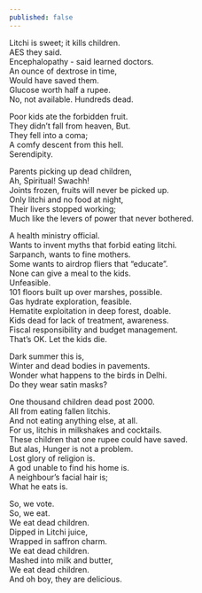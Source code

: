 ```yaml
---
published: false
---
```

Litchi is sweet; it kills children.  
AES they said.  
Encephalopathy - said learned doctors.  
An ounce of dextrose in time,  
Would have saved them.  
Glucose worth half a rupee.  
No, not available. Hundreds dead.  
  
Poor kids ate the forbidden fruit.  
They didn’t fall from heaven, But.  
They fell into a coma;  
A comfy descent from this hell.  
Serendipity.  
  
Parents picking up dead children,  
Ah, Spiritual! Swachh!  
Joints frozen, fruits will never be picked up.  
Only litchi and no food at night,  
Their livers stopped working;  
Much like the levers of power that never bothered.   
  
A health ministry official.  
Wants to invent myths that forbid eating litchi.  
Sarpanch, wants to fine mothers.  
Some wants to airdrop fliers that “educate”.  
None can give a meal to the kids.  
Unfeasible.   
101 floors built up over marshes, possible.  
Gas hydrate exploration, feasible.  
Hematite exploitation in deep forest, doable.  
Kids dead for lack of treatment, awareness.  
Fiscal responsibility and budget management.  
That’s OK. Let the kids die.  
  
Dark summer this is,  
Winter and dead bodies in pavements.  
Wonder what happens to the birds in Delhi.  
Do they wear satin masks?  
  
One thousand children dead post 2000.  
All from eating fallen litchis.  
And not eating anything else, at all.  
For us, litchis in milkshakes and cocktails.  
These children that one rupee could have saved.  
But alas, Hunger is not a problem.  
Lost glory of religion is.  
A god unable to find his home is.  
A neighbour’s facial hair is;  
What he eats is.  
  
So, we vote.  
So, we eat.  
We eat dead children.  
Dipped in Litchi juice,  
Wrapped in saffron charm.  
We eat dead children.  
Mashed into milk and butter,  
We eat dead children.  
And oh boy, they are delicious.  
   


